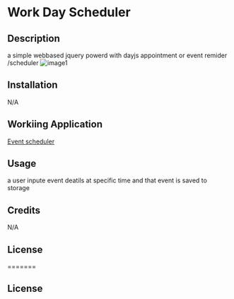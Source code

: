 #  Work Day Scheduler




## Description
 a simple webbased jquery powerd with dayjs appointment or event remider /scheduler
 ![image1](https://i.ibb.co/QYg40TJ/Untitled.jpg)




## Installation

N/A
## Workiing Application
[Event scheduler](https://kumenger.github.io/work-day-Scheduler/)

## Usage

a user inpute event deatils at specific time and that event is saved to storage

## Credits
N/A

## License
=======
## License

